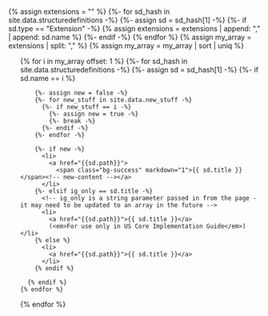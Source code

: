 <!-- Use for sorted flat list  Extension allows for highlighting new stuff using include parameter -->

{% assign extensions = "" %}
{%- for sd_hash in site.data.structuredefinitions -%}
  {%- assign sd = sd_hash[1] -%}
  {%- if sd.type == "Extension" -%}
    {% assign extensions = extensions | append: "," | append: sd.name %}
  {%- endif -%}
{% endfor %}
{% assign my_array = extensions | split: "," %}
{% assign my_array = my_array | sort | uniq %}

<ul>
  {% for i in my_array offset: 1 %}
    {%- for sd_hash in site.data.structuredefinitions -%}
      {%- assign sd = sd_hash[1] -%}
      {%- if sd.name == i %}

        {%- assign new = false -%}
        {%- for new_stuff in site.data.new_stuff -%}
          {%- if new_stuff == i -%}
            {%- assign new = true -%}
            {%- break -%}
          {%- endif -%}
        {%- endfor -%}

        {%- if new -%}
          <li>
            <a href="{{sd.path}}">
              <span class="bg-success" markdown="1">{{ sd.title }}</span><!-- new-content --></a>
          </li>
        {%- elsif ig_only == sd.title -%}
          <!-- ig_only is a string parameter passed in from the page - it may need to be updated to an array in the future -->
          <li>
            <a href="{{sd.path}}">{{ sd.title }}</a>
            (<em>For use only in US Core Implementation Guide</em>)</li>
        {% else %}
          <li>
            <a href="{{sd.path}}">{{ sd.title }}</a>
          </li>
        {% endif %}

      {% endif %}
    {% endfor %}

  {% endfor %}
</ul>